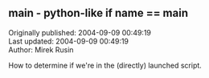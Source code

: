 ## main - python-like if __name__ == __main__  
Originally published: 2004-09-09 00:49:19  
Last updated: 2004-09-09 00:49:19  
Author: Mirek Rusin  
  
How to determine if we're in the (directly) launched script.